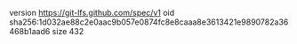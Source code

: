 version https://git-lfs.github.com/spec/v1
oid sha256:1d032ae88c2e0aac9b057e0874fc8e8caaa8e3613421e9890782a36468b1aad6
size 432
